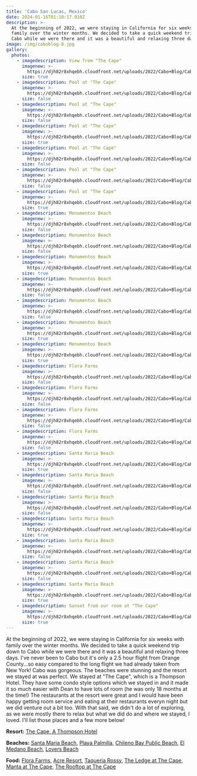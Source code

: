 ```yaml
---
title: 'Cabo San Lucas, Mexico'
date: 2024-01-16T01:10:17.010Z
description: >-
  At the beginning of 2022, we were staying in California for six weeks with
  family over the winter months. We decided to take a quick weekend trip down to
  Cabo while we were there and it was a beautiful and relaxing three days.
image: /img/caboblog-8.jpg
gallery:
  photos:
    - imagedescription: View from "The Cape"
      imagenew: >-
        https://djh82r8xhqebh.cloudfront.net/uploads/2022/Cabo+Blog/CaboBlog-8.jpg
      size: true
    - imagedescription: Pool at "The Cape"
      imagenew: >-
        https://djh82r8xhqebh.cloudfront.net/uploads/2022/Cabo+Blog/CaboBlog-3.jpg
      size: false
    - imagedescription: Pool at "The Cape"
      imagenew: >-
        https://djh82r8xhqebh.cloudfront.net/uploads/2022/Cabo+Blog/CaboBlog-4.jpg
      size: false
    - imagedescription: Pool at "The Cape"
      imagenew: >-
        https://djh82r8xhqebh.cloudfront.net/uploads/2022/Cabo+Blog/CaboBlog-5.jpg
      size: true
    - imagedescription: Pool at "The Cape"
      imagenew: >-
        https://djh82r8xhqebh.cloudfront.net/uploads/2022/Cabo+Blog/CaboBlog-1.jpg
      size: false
    - imagedescription: Pool at "The Cape"
      imagenew: >-
        https://djh82r8xhqebh.cloudfront.net/uploads/2022/Cabo+Blog/CaboBlog-2.jpg
      size: false
    - imagedescription: Pool at "The Cape"
      imagenew: >-
        https://djh82r8xhqebh.cloudfront.net/uploads/2022/Cabo+Blog/CaboBlog-7.jpg
      size: true
    - imagedescription: Monumentos Beach
      imagenew: >-
        https://djh82r8xhqebh.cloudfront.net/uploads/2022/Cabo+Blog/CaboBlog-12.jpg
      size: false
    - imagedescription: Monumentos Beach
      imagenew: >-
        https://djh82r8xhqebh.cloudfront.net/uploads/2022/Cabo+Blog/CaboBlog-13.jpg
      size: false
    - imagedescription: Monumentos Beach
      imagenew: >-
        https://djh82r8xhqebh.cloudfront.net/uploads/2022/Cabo+Blog/CaboBlog-9.jpg
      size: true
    - imagedescription: Monumentos Beach
      imagenew: >-
        https://djh82r8xhqebh.cloudfront.net/uploads/2022/Cabo+Blog/CaboBlog-10.jpg
      size: false
    - imagedescription: Monumentos Beach
      imagenew: >-
        https://djh82r8xhqebh.cloudfront.net/uploads/2022/Cabo+Blog/CaboBlog-11.jpg
      size: false
    - imagedescription: Monumentos Beach
      imagenew: >-
        https://djh82r8xhqebh.cloudfront.net/uploads/2022/Cabo+Blog/CaboBlog-15.jpg
      size: true
    - imagedescription: Monumentos Beach
      imagenew: >-
        https://djh82r8xhqebh.cloudfront.net/uploads/2022/Cabo+Blog/CaboBlog-14.jpg
      size: true
    - imagedescription: Flora Farms
      imagenew: >-
        https://djh82r8xhqebh.cloudfront.net/uploads/2022/Cabo+Blog/CaboBlog-16.jpg
      size: false
    - imagedescription: Flora Farms
      imagenew: >-
        https://djh82r8xhqebh.cloudfront.net/uploads/2022/Cabo+Blog/CaboBlog-17.jpg
      size: false
    - imagedescription: Flora Farms
      imagenew: >-
        https://djh82r8xhqebh.cloudfront.net/uploads/2022/Cabo+Blog/CaboBlog-19.jpg
      size: false
    - imagedescription: Flora Farms
      imagenew: >-
        https://djh82r8xhqebh.cloudfront.net/uploads/2022/Cabo+Blog/CaboBlog-18.jpg
      size: false
    - imagedescription: Santa Maria Beach
      imagenew: >-
        https://djh82r8xhqebh.cloudfront.net/uploads/2022/Cabo+Blog/CaboBlog-23.jpg
      size: true
    - imagedescription: Santa Maria Beach
      imagenew: >-
        https://djh82r8xhqebh.cloudfront.net/uploads/2022/Cabo+Blog/CaboBlog-21.jpg
      size: false
    - imagedescription: Santa Maria Beach
      imagenew: >-
        https://djh82r8xhqebh.cloudfront.net/uploads/2022/Cabo+Blog/CaboBlog-25.jpg
      size: false
    - imagedescription: Santa Maria Beach
      imagenew: >-
        https://djh82r8xhqebh.cloudfront.net/uploads/2022/Cabo+Blog/CaboBlog-22.jpg
      size: true
    - imagedescription: Santa Maria Beach
      imagenew: >-
        https://djh82r8xhqebh.cloudfront.net/uploads/2022/Cabo+Blog/CaboBlog-24.jpg
      size: false
    - imagedescription: Santa Maria Beach
      imagenew: >-
        https://djh82r8xhqebh.cloudfront.net/uploads/2022/Cabo+Blog/CaboBlog-26.jpg
      size: false
    - imagedescription: Santa Maria Beach
      imagenew: >-
        https://djh82r8xhqebh.cloudfront.net/uploads/2022/Cabo+Blog/CaboBlog-20.jpg
      size: true
    - imagedescription: Sunset from our room at "The Cape"
      imagenew: >-
        https://djh82r8xhqebh.cloudfront.net/uploads/2022/Cabo+Blog/CaboBlog-27.jpg
      size: true
---
```

At the beginning of 2022, we were staying in California for six weeks with family over the winter months. We decided to take a quick weekend trip down to Cabo while we were there and it was a beautiful and relaxing three days. I've never been to Cabo but it's only a 2.5 hour flight from Orange County...so easy compared to the long flight we had already taken from New York! Cabo was gorgeous. The beaches were stunning and the resort we stayed at was perfect. We stayed at "The Cape", which is a Thompson Hotel. They have some condo style options which we stayed in and it made it so much easier with Dean to have lots of room (he was only 18 months at the time!) The restaurants at the resort were great and I would have been happy getting room service and eating at their restaurants everyn night but we did venture out a bit too. With that said, we didn't do a lot of exploring, as we were mostly there to relax but what we did do and where we stayed, I loved. I'll list those places and a few more below!

**Resort:** [The Cape, A Thompson Hotel](https://maps.app.goo.gl/ocdDBCE2Co5qTraNA)

**Beaches:** [Santa Maria Beach](https://maps.app.goo.gl/FTLP5iYUcQbn9aRu6), [Playa Palmilla](https://maps.app.goo.gl/h4XoxgNxQJQGvjHM7), [Chileno Bay Public Beach](https://maps.app.goo.gl/QwAqn2jmkEryRyP18), [El Medano Beach](https://maps.app.goo.gl/bYXunLTiYJ47LHbx8), [Lovers Beach](https://maps.app.goo.gl/rEzqTmQfcPxPDwq5A)

**Food:** [Flora Farms](https://maps.app.goo.gl/bdDYMyjMcijRMwyZA), [Acre Resort](https://maps.app.goo.gl/E7VrKdNyxCHriXTcA), [Taqueria Rossy](https://maps.app.goo.gl/tRFsq7fodwBEsthH7), [The Ledge at The Cape](https://maps.app.goo.gl/omK2mFMkWo48XjD59), [Manta at The Cape](https://maps.app.goo.gl/v98wAoFKSsq1hxAW8), [The Rooftop at The Cape](https://maps.app.goo.gl/AC4VGCGFUYqomLBG6)
